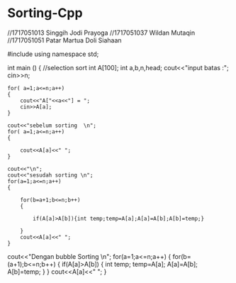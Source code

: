 # Sorting-Cpp
//1717051013    Singgih Jodi Prayoga
//1717051037    Wildan Mutaqin
//1717051051    Patar Martua Doli Siahaan


#include<iostream>
using namespace std;


int main ()
{ //selection sort
	int A[100];
	int a,b,n,head;
	cout<<"input batas :";
	cin>>n;
	
	for( a=1;a<=n;a++)
	{
		cout<<"A["<<a<<"] = ";
		cin>>A[a];
	}
	
	cout<<"sebelum sorting  \n";
	for( a=1;a<=n;a++)
	{
	
		cout<<A[a]<<" ";
	}
	
	cout<<"\n";
	cout<<"sesudah sorting \n";
	for(a=1;a<=n;a++)
	{
	
		for(b=a+1;b<=n;b++)
		{
			
			if(A[a]>A[b]){int temp;temp=A[a];A[a]=A[b];A[b]=temp;}
			
		}
		cout<<A[a]<<" ";
	}


cout<<"Dengan  bubble Sorting \n";
	for(a=1;a<=n;a++)
	{
		for(b=(a+1);b<=n;b++)
		{
			if(A[a]>A[b])
			{
				int temp;
				temp=A[a];
				A[a]=A[b];
				A[b]=temp;
			}
		}
		cout<<A[a]<<" ";
	}
